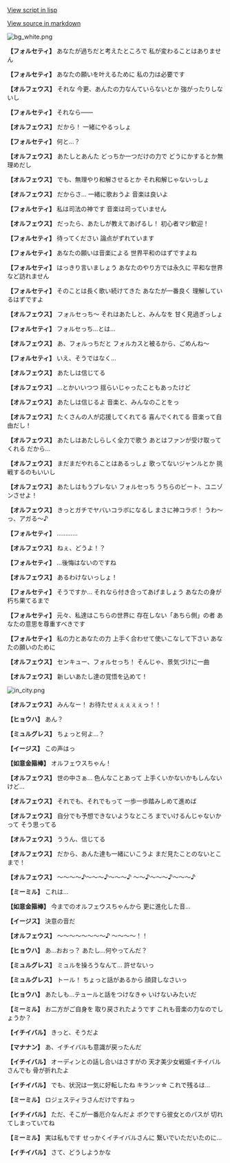 [View script in lisp](../scripts/202292200.txt)

[View source in markdown](202292200.md)

![bg_white.png](../images/backgrounds/bg_white.png)

**【フォルセティ】**
あなたが過ちだと考えたところで
私が変わることはありません

**【フォルセティ】**
あなたの願いを叶えるために
私の力は必要です

**【オルフェウス】**
それな
今更、あんたの力なんていらないとか
強がったりしないし

**【フォルセティ】**
それなら――

**【オルフェウス】**
だから！
一緒にやるっしょ

**【フォルセティ】**
何と…？

**【オルフェウス】**
あたしとあんた
どっちか一つだけの力で
どうにかするとか無理めだし

**【オルフェウス】**
でも、無理やり和解させるとか
それ和解じゃないっしょ

**【オルフェウス】**
だからさ…
一緒に歌おうよ
音楽は良いよ

**【フォルセティ】**
私は司法の神です
音楽は司っていません

**【オルフェウス】**
だったら、あたしが教えてあげるし！
初心者マジ歓迎！

**【フォルセティ】**
待ってください
論点がずれています

**【フォルセティ】**
あなたの願いは音楽による
世界平和のはずですよね

**【フォルセティ】**
はっきり言いましょう
あなたのやり方では永久に
平和な世界など訪れません

**【フォルセティ】**
そのことは長く歌い続けてきた
あなたが一番良く
理解しているはずですよ

**【オルフェウス】**
フォルセっち～
それはあたしと、みんなを
甘く見過ぎっしょ

**【フォルセティ】**
フォルセっち…とは…

**【オルフェウス】**
あ、フォルっちだと
フォルカスと被るから、ごめんね～

**【フォルセティ】**
いえ、そうではなく…

**【オルフェウス】**
あたしは信じてる

**【オルフェウス】**
…とかいいつつ
揺らいじゃったこともあったけど

**【オルフェウス】**
あたしは信じるよ
音楽と、みんなのことをっ

**【オルフェウス】**
たくさんの人が応援してくれてる
喜んでくれてる
音楽って自由だし！

**【オルフェウス】**
あたしはあたしらしく全力で歌う
あとはファンが受け取ってくれる
だから…

**【オルフェウス】**
まだまだやれることはあるっしょ
歌ってないジャンルとか
挑戦するのもいいし

**【オルフェウス】**
あたしはもうブレない
フォルセっち
うちらのビート、ユニゾンさせよ！

**【オルフェウス】**
きっとガチでヤバいコラボになるし
まさに神コラボ！
うわ～っ、アガる～♪

**【フォルセティ】**
…………

**【オルフェウス】**
ねぇ、どうよ！？

**【フォルセティ】**
…後悔はないのですね

**【オルフェウス】**
あるわけないっしょ！

**【フォルセティ】**
そうですか…
それなら付き合ってあげましょう
あなたの身が朽ち果てるまで

**【フォルセティ】**
元々、私達はこちらの世界に
存在しない「あちら側」の者
あなたの意思を尊重すべきです

**【フォルセティ】**
私の力とあなたの力
上手く合わせて使いこなして下さい
あなたの願いのために

**【オルフェウス】**
センキュー、フォルセっち！
そんじゃ、景気づけに一曲

**【オルフェウス】**
新しいあたし達の覚悟を込めて！

![in_city.png](../images/backgrounds/in_city.png)

**【オルフェウス】**
みんなー！
お待たせぇぇぇぇぇっ！！

**【ヒョウハ】**
あん？

**【ミュルグレス】**
ちょっと何よ…？

**【イージス】**
この声はっ

**【如意金箍棒】**
オルフェウスちゃん！

**【オルフェウス】**
世の中さぁ…
色んなことあって
上手くいかないかもしんないけど…

**【オルフェウス】**
それでも、それでもって
一歩一歩踏みしめて進めば

**【オルフェウス】**
自分でも予想できないようなところ
までいけるんじゃないかって
そう思ってる

**【オルフェウス】**
ううん、信じてる

**【オルフェウス】**
だから、あんた達も一緒にいこうよ
まだ見たことのないとこまで！

**【オルフェウス】**
～～～～♪～～～♪～～～♪
～～♪～～～♪～～～♪

**【ミーミル】**
これは…

**【如意金箍棒】**
今までのオルフェウスちゃんから
更に進化した音…

**【イージス】**
決意の音だ

**【オルフェウス】**
～～～～～～～～♪
～～～～！！

**【ヒョウハ】**
あ…おおっ？
あたし…何やってんだ？

**【ミュルグレス】**
ミュルを操ろうなんて…
許せないっ

**【ミュルグレス】**
トール！
ちょっと話があるから
顔貸しなさいっ

**【ヒョウハ】**
あたしも…テュールと話をつけなきゃ
いけないみたいだ

**【ミーミル】**
お二方がご自身を
取り戻されたようです
これも音楽の力なのでしょうか？

**【イチイバル】**
きっと、そうだよ

**【マナナン】**
あ、イチイバルも意識が戻ったんだ

**【イチイバル】**
オーディンとの話し合いはさすがの
天才美少女戦姫イチイバルさんでも
骨が折れたよ

**【イチイバル】**
でも、状況は一気に好転したね
キランッ☆
これで残るは…

**【ミーミル】**
ロジェスティラさんだけですねっ

**【イチイバル】**
ただ、そこが一番厄介なんだよ
ボクですら彼女とのパスが
切れてしまっていてね

**【ミーミル】**
実は私もです
せっかくイチイバルさんに
繋いでいただいたのに…

**【イチイバル】**
さて、どうしようかな
